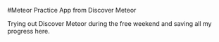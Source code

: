 #Meteor Practice App from Discover Meteor

Trying out Discover Meteor during the free weekend and saving all my progress here. 